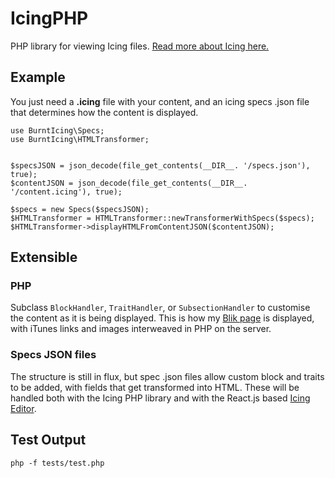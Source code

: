 # IcingPHP

PHP library for viewing Icing files. [Read more about Icing here.](http://www.burntcaramel.com/icing/)

## Example

You just need a **.icing** file with your content, and an icing specs .json file that determines how the content is displayed.

	use BurntIcing\Specs;
	use BurntIcing\HTMLTransformer;


	$specsJSON = json_decode(file_get_contents(__DIR__. '/specs.json'), true);
	$contentJSON = json_decode(file_get_contents(__DIR__. '/content.icing'), true);

	$specs = new Specs($specsJSON);
	$HTMLTransformer = HTMLTransformer::newTransformerWithSpecs($specs);
	$HTMLTransformer->displayHTMLFromContentJSON($contentJSON);

## Extensible

### PHP

Subclass `BlockHandler`, `TraitHandler`, or `SubsectionHandler` to customise the content as it is being displayed.
This is how my [Blik page](http://www.burntcaramel.com/blik/) is displayed, with iTunes links and images interweaved in PHP on the server.

### Specs JSON files

The structure is still in flux, but spec .json files allow custom block and traits to be added, with fields that get transformed into HTML.
These will be handled both with the Icing PHP library and with the React.js based [Icing Editor](https://github.com/BurntIcing/IcingEditor).

## Test Output

	php -f tests/test.php 
